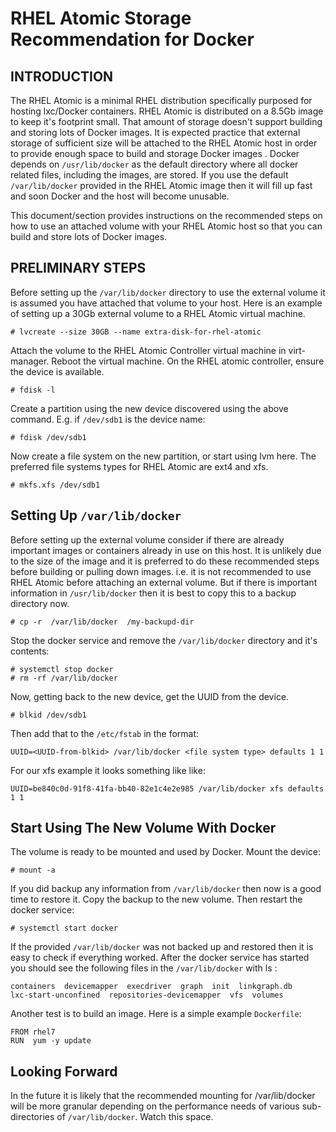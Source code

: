 # RHEL Atomic Storage Recommendation for Docker

## INTRODUCTION
 
The RHEL Atomic is a minimal RHEL distribution specifically purposed for hosting lxc/Docker containers.  RHEL Atomic is distributed on a 8.5Gb image to keep it's footprint small. That amount of storage doesn't support building and storing lots of Docker images.  It is expected practice that external storage of sufficient size will be attached to the RHEL Atomic host  in order to provide enough space to build and storage Docker images . Docker depends on `/usr/lib/docker` as the default directory where all docker related files, including the images, are stored. If you use the default `/var/lib/docker` provided in the RHEL Atomic image then it will fill up fast and soon Docker and the host will become unusable.
 
This document/section provides instructions on the recommended steps on how to use an attached volume with your RHEL Atomic host so that you can build and store lots of Docker images.
 
## PRELIMINARY STEPS
 
Before setting up the `/var/lib/docker` directory to use the external volume it is assumed you have attached that volume to your host. Here is an example of setting up a 30Gb external volume to a RHEL Atomic virtual machine.
 
    # lvcreate --size 30GB --name extra-disk-for-rhel-atomic
 
Attach the volume to the RHEL Atomic Controller virtual machine in virt-manager. Reboot the virtual machine. On the RHEL atomic controller, ensure the device is available.
 
    # fdisk -l
 
Create a partition using the new device discovered using the above command. E.g. if `/dev/sdb1` is the device name:
 
    # fdisk /dev/sdb1
 
Now create a file system on the new partition, or start using lvm here. The preferred file systems types for RHEL Atomic are ext4 and xfs.
 
    # mkfs.xfs /dev/sdb1
 
## Setting Up `/var/lib/docker`

Before setting up the external volume consider if there are already important images or containers already in use on this host.  It is unlikely due to the size of the image and it is preferred to do these recommended steps before building or pulling down images. i.e. it is not recommended to use RHEL Atomic before attaching an external volume. But if there is important information in `/usr/lib/docker` then it is best to copy this to a backup directory now.

    # cp -r  /var/lib/docker  /my-backupd-dir

Stop the docker service and remove the `/var/lib/docker` directory and it's contents:

    # systemctl stop docker
    # rm -rf /var/lib/docker

Now, getting back to the new device, get the UUID from the device.
 
    # blkid /dev/sdb1
 
Then add that to the `/etc/fstab` in the format:

    UUID=<UUID-from-blkid> /var/lib/docker <file system type> defaults 1 1
 
For our xfs example it looks something like like:
 
    UUID=be840c0d-91f8-41fa-bb40-82e1c4e2e985 /var/lib/docker xfs defaults 1 1
 

## Start Using The New Volume With Docker

The volume is ready to be mounted and used by Docker. Mount the device:

    # mount -a
 
If you did backup any information from `/var/lib/docker` then now is a good time to restore it. Copy the backup to the new volume. Then restart the docker service:
 
    # systemctl start docker

If the provided `/var/lib/docker` was not backed up and restored then it is easy to check if everything worked.  After the docker service has started you should see the following files in the `/var/lib/docker` with ls :

    containers  devicemapper  execdriver  graph  init  linkgraph.db  
    lxc-start-unconfined  repositories-devicemapper  vfs  volumes

Another test is to build an image. Here is a simple example `Dockerfile`:

    FROM rhel7
    RUN  yum -y update

 
## Looking Forward

In the future it is likely that the recommended mounting for /var/lib/docker will be more granular depending on the performance needs of various sub-directories of `/var/lib/docker`.  Watch this space.
